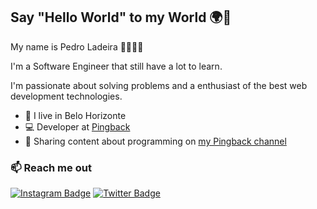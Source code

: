 ## Say "Hello World" to my World 🌍🤘

My name is Pedro Ladeira 👨‍💻🇧🇷

I'm a Software Engineer that still have a lot to learn.

I'm passionate about solving problems and a enthusiast of the best web development technologies.

- 📍 I live in Belo Horizonte
- 💻 Developer at [Pingback](https://pingback.com/)
- 🚀 Sharing content about programming on [my Pingback channel](https://pedro.pingback.com/)

### 📫 Reach me out
[![Instagram Badge](https://img.shields.io/badge/-@pedrooladeira-9cf?style=flat-square&logo=Instagram&logoColor=white&link=https://www.instagram.com/pedrooladeira/)](https://www.instagram.com/pedrooladeira/)
[![Twitter Badge](https://img.shields.io/badge/-@pedrooladeira-9cf?style=flat-square&labelColor=9cf&logo=Twitter&logoColor=white&link=https://twitter.com/pedrooladeira)](https://twitter.com/pedrooladeira) 
